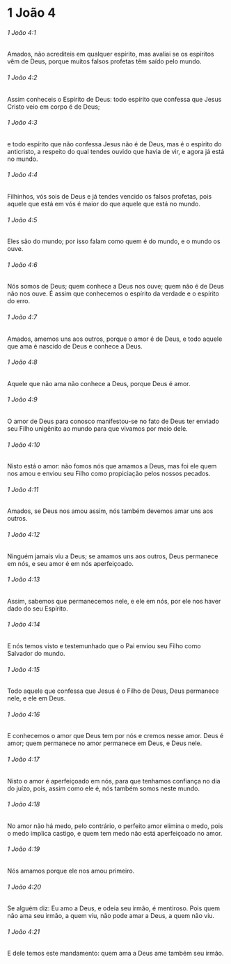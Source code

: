 # 1 João 4

###### 1 João 4:1

Amados, não acrediteis em qualquer espírito, mas avaliai se os espíritos vêm de Deus, porque muitos falsos profetas têm saído pelo mundo.

###### 1 João 4:2

Assim conheceis o Espírito de Deus: todo espírito que confessa que Jesus Cristo veio em corpo é de Deus;

###### 1 João 4:3

e todo espírito que não confessa Jesus não é de Deus, mas é o espírito do anticristo, a respeito do qual tendes ouvido que havia de vir, e agora já está no mundo.

###### 1 João 4:4

Filhinhos, vós sois de Deus e já tendes vencido os falsos profetas, pois aquele que está em vós é maior do que aquele que está no mundo.

###### 1 João 4:5

Eles são do mundo; por isso falam como quem é do mundo, e o mundo os ouve.

###### 1 João 4:6

Nós somos de Deus; quem conhece a Deus nos ouve; quem não é de Deus não nos ouve. É assim que conhecemos o espírito da verdade e o espírito do erro.

###### 1 João 4:7

Amados, amemos uns aos outros, porque o amor é de Deus, e todo aquele que ama é nascido de Deus e conhece a Deus.

###### 1 João 4:8

Aquele que não ama não conhece a Deus, porque Deus é amor.

###### 1 João 4:9

O amor de Deus para conosco manifestou-se no fato de Deus ter enviado seu Filho unigênito ao mundo para que vivamos por meio dele.

###### 1 João 4:10

Nisto está o amor: não fomos nós que amamos a Deus, mas foi ele quem nos amou e enviou seu Filho como propiciação pelos nossos pecados.

###### 1 João 4:11

Amados, se Deus nos amou assim, nós também devemos amar uns aos outros.

###### 1 João 4:12

Ninguém jamais viu a Deus; se amamos uns aos outros, Deus permanece em nós, e seu amor é em nós aperfeiçoado.

###### 1 João 4:13

Assim, sabemos que permanecemos nele, e ele em nós, por ele nos haver dado do seu Espírito.

###### 1 João 4:14

E nós temos visto e testemunhado que o Pai enviou seu Filho como Salvador do mundo.

###### 1 João 4:15

Todo aquele que confessa que Jesus é o Filho de Deus, Deus permanece nele, e ele em Deus.

###### 1 João 4:16

E conhecemos o amor que Deus tem por nós e cremos nesse amor. Deus é amor; quem permanece no amor permanece em Deus, e Deus nele.

###### 1 João 4:17

Nisto o amor é aperfeiçoado em nós, para que tenhamos confiança no dia do juízo, pois, assim como ele é, nós também somos neste mundo.

###### 1 João 4:18

No amor não há medo, pelo contrário, o perfeito amor elimina o medo, pois o medo implica castigo, e quem tem medo não está aperfeiçoado no amor.

###### 1 João 4:19

Nós amamos porque ele nos amou primeiro.

###### 1 João 4:20

Se alguém diz: Eu amo a Deus, e odeia seu irmão, é mentiroso. Pois quem não ama seu irmão, a quem viu, não pode amar a Deus, a quem não viu.

###### 1 João 4:21

E dele temos este mandamento: quem ama a Deus ame também seu irmão.

